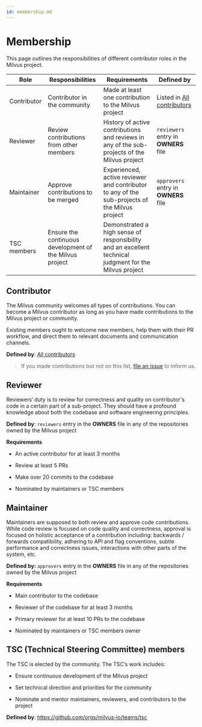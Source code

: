 ```yaml
---
id: membership.md
---
```


# Membership

This page outlines the responsibilities of different contributor roles in the Milvus project.

| **Role**    | **Responsibilities**                                    | **Requirements**                                             | **Defined by**                                               |
| ----------- | ------------------------------------------------------- | ------------------------------------------------------------ | ------------------------------------------------------------ |
| Contributor | Contributor in the community                            | Made at least one contribution to the Milvus project         | Listed in [All contributors](https://github.com/milvus-io/milvus#all-contributors) |
| Reviewer    | Review contributions from other members                 | History of active contributions and reviews in any of the sub-projects of the Milvus project | <code>reviewers</code> entry in **OWNERS** file              |
| Maintainer  | Approve contributions to be merged                      | Experienced, active reviewer and contributor to any of the sub-projects of the Milvus project | <code>approvers</code> entry in **OWNERS** file              |
| TSC members | Ensure the continuous development of the Milvus project | Demonstrated a high sense of responsibility and an excellent technical judgment for the Milvus project |                                                              |

## Contributor

The Milvus community welcomes all types of contributions. You can become a Milvus contributor as long as you have made contributions to the Milvus project or community. 

Existing members ought to welcome new members, help them with their PR workflow, and direct them to relevant documents and communication channels.

**Defined by**: [All contributors](https://github.com/milvus-io/milvus#all-contributors)

> If you made contributions but not on this list, [file an issue](https://github.com/milvus-io/community/issues/new) to inform us.

## Reviewer

Reviewers‘ duty is to review for correctness and quality on contributor's code in a certain part of a sub-project. They should have a profound knowledge about both the codebase and software engineering principles.

**Defined by**: `reviewers` entry in the **OWNERS** file in any of the repositories owned by the Milvus project

**Requirements**

- An active contributor for at least 3 months

- Review at least 5 PRs

- Make over 20 commits to the codebase

- Nominated by maintainers or TSC members

## Maintainer

Maintainers are supposed to both review and approve code contributions. While code review is focused on code quality and correctness, approval is focused on holistic acceptance of a contribution including: backwards / forwards compatibility, adhering to API and flag conventions, subtle performance and correctness issues, interactions with other parts of the system, etc.

**Defined by:** `approvers` entry in the **OWNERS** file in any of the repositories owned by the Milvus project

**Requirements**

- Main contributor to the codebase

- Reviewer of the codebase for at least 3 months

- Primary reviewer for at least 10 PRs to the codebase

- Nominated by maintainers or TSC members owner 

## TSC (Technical Steering Committee) members

The TSC is elected by the community. The TSC’s work includes: 

- Ensure continuous development of the Milvus project

- Set technical direction and priorities for the community

- Nominate and mentor maintainers, reviewers, and contributors to the project

**Defined by**: https://github.com/orgs/milvus-io/teams/tsc

